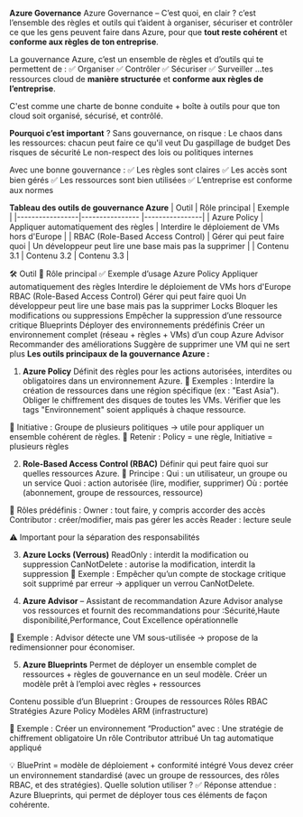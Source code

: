 **Azure Governance**
Azure Governance – C’est quoi, en clair ?
c’est l’ensemble des règles et outils qui t’aident à organiser, sécuriser et contrôler ce que les gens peuvent faire dans Azure, pour que **tout reste cohérent** et **conforme aux règles de ton entreprise**.

La gouvernance Azure, c’est un ensemble de règles et d’outils qui te permettent de :
✅ Organiser
✅ Contrôler
✅ Sécuriser
✅ Surveiller
...tes ressources cloud de **manière structurée** et **conforme aux règles de l’entreprise**.

C'est comme une charte de bonne conduite + boîte à outils pour que ton cloud soit organisé, sécurisé, et contrôlé.

**Pourquoi c’est important** ?
Sans gouvernance, on risque :
Le chaos dans les ressources: chacun peut faire ce qu'il veut
Du gaspillage de budget
Des risques de sécurité
Le non-respect des lois ou politiques internes

Avec une bonne gouvernance :
✅ Les règles sont claires
✅ Les accès sont bien gérés
✅ Les ressources sont bien utilisées
✅ L’entreprise est conforme aux normes


**Tableau des outils de gouvernance Azure**
|  Outil	        |  Rôle principal                 |    Exemple    |
|-----------------|----------------                 |----------------|
| Azure Policy   | Appliquer automatiquement des règles	  | Interdire le déploiement de VMs hors d'Europe    |
| RBAC (Role-Based Access Control)	   | Gérer qui peut faire quoi   | Un développeur peut lire une base mais pas la supprimer   |
| Contenu 3.1    | Contenu 3.2    | Contenu 3.3    |



🛠️ Outil	                🎯 Rôle principal	               ✅ Exemple d’usage
Azure Policy	Appliquer automatiquement des règles	Interdire le déploiement de VMs hors d'Europe
RBAC (Role-Based Access Control)	Gérer qui peut faire quoi	Un développeur peut lire une base mais pas la supprimer
Locks	Bloquer les modifications ou suppressions	Empêcher la suppression d’une ressource critique
Blueprints	Déployer des environnements prédéfinis	Créer un environnement complet (réseau + règles + VMs) d’un coup
Azure Advisor	Recommander des améliorations	Suggère de supprimer une VM qui ne sert plus
 **Les outils principaux de la gouvernance Azure :**

1. **Azure Policy** 
Définit des règles pour les actions autorisées, interdites ou obligatoires dans un environnement Azure.
📌 Exemples :
Interdire la création de ressources dans une région spécifique (ex : "East Asia").
Obliger le chiffrement des disques de toutes les VMs.
Vérifier que les tags "Environnement" soient appliqués à chaque ressource.

🔹 Initiative :
Groupe de plusieurs politiques → utile pour appliquer un ensemble cohérent de règles.
🧠 Retenir : Policy = une règle, Initiative = plusieurs règles

2. **Role-Based Access Control (RBAC)**
Définir qui peut faire quoi sur quelles ressources Azure.
🔐 Principe :
Qui : un utilisateur, un groupe ou un service
Quoi : action autorisée (lire, modifier, supprimer)
Où : portée (abonnement, groupe de ressources, ressource)

📌 Rôles prédéfinis :
Owner : tout faire, y compris accorder des accès
Contributor : créer/modifier, mais pas gérer les accès
Reader : lecture seule

⚠️ Important pour la séparation des responsabilités

3. **Azure Locks (Verrous)**
ReadOnly : interdit la modification ou suppression
CanNotDelete : autorise la modification, interdit la suppression
🧠 Exemple :
Empêcher qu’un compte de stockage critique soit supprimé par erreur → appliquer un verrou CanNotDelete.

4. **Azure Advisor** – Assistant de recommandation
Azure Advisor analyse vos ressources et fournit des recommandations pour :Sécurité,Haute disponibilité,Performance, Cout
Excellence opérationnelle

📌 Exemple :
Advisor détecte une VM sous-utilisée → propose de la redimensionner pour économiser.


5. **Azure Blueprints**
Permet de déployer un ensemble complet de ressources + règles de gouvernance en un seul modèle.
Créer un modèle prêt à l’emploi avec règles + ressources

Contenu possible d’un Blueprint :
Groupes de ressources
Rôles RBAC
Stratégies Azure Policy
Modèles ARM (infrastructure)


📌 Exemple :
Créer un environnement “Production” avec :
Une stratégie de chiffrement obligatoire
Un rôle Contributor attribué
Un tag automatique appliqué

💡 BluePrint = modèle de déploiement + conformité intégré
Vous devez créer un environnement standardisé (avec un groupe de ressources, des rôles RBAC, et des stratégies). Quelle solution utiliser ?
✅ Réponse attendue : Azure Blueprints, qui permet de déployer tous ces éléments de façon cohérente.


